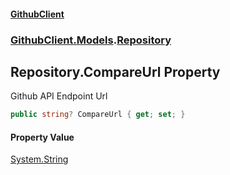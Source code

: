 #### [GithubClient](index 'index')
### [GithubClient.Models](GithubClient.Models 'GithubClient.Models').[Repository](GithubClient.Models.Repository 'GithubClient.Models.Repository')

## Repository.CompareUrl Property

Github API Endpoint Url

```csharp
public string? CompareUrl { get; set; }
```

#### Property Value
[System.String](https://docs.microsoft.com/en-us/dotnet/api/System.String 'System.String')